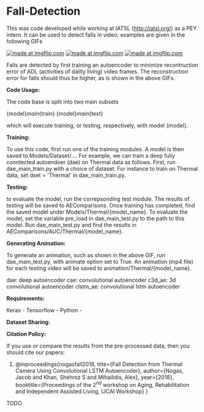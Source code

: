 # Fall-Detection

This was code developed while working at IATSL (http://iatsl.org/) as a PEY intern. It can be used to detect falls in video; examples are given in the following GIFs

<a href="https://imgflip.com/gif/2gb012"><img src="https://i.imgflip.com/2gb012.gif" title="made at imgflip.com"/></a> <a href="https://imgflip.com/gif/2fxxpd"><img src="https://i.imgflip.com/2fxxpd.gif" title="made at imgflip.com"/></a> <a href="https://imgflip.com/gif/2fxzt3"><img src="https://i.imgflip.com/2fxzt3.gif" title="made at imgflip.com"/></a>



Falls are detected by first training an autoencoder to minimize recontruction error of ADL (activities of dailty living) video frames. The reconstruction error for falls should thus be higher, as is shown in the above GIFs.


**Code Usage:**

The code base is split into two main subsets

{model}_main_{train}
{model}_main_{test}

which will execute training, or testing, respectively, with model {model}. 

**Training:**

To use this code, first run one of the training modules. A model is then saved to Models/Dataset/....
For example, we can train a deep fully conntected autoendoer (dae) on Thermal data as follows. First, run dae_main_train.py with a choice of dataset. For instance to train on Thermal data, set dset = 'Thermal' in dae_main_train.py.

**Testing:**

to evaluate the model, run the correpsonding test module. The results of testing will be saved to AEComparisons. Once training has completed, find the saved model under Models/Thermal/{model_name}. To evaluate the model, set the variable pre_load in dae_main_test.py to the path to this model. Run dae_main_test.py and find the results in AEComparisons/AUC/Thermal/{model_name}.

**Generating Animation:**

To generate an animation, such as shown in the above GIF, run dae_main_test.py, with animate option set to True. An animation (mp4 file) for each testing video will be saved to animation/Thermal/{model_name}.


dae: deep autoencoder
cae: convolutional autoencoder
c3d_ae: 3d convolutional autoencoder
clstm_ae: convolutional lstm autoencoder

**Requirements:**

Keras -
Tensorflow -
Python -

**Dataset Sharing:**

**Citation Policy:**

If you use or compare the results from the pre-processed data, then you should cite our papers:

1. @inproceedings{nogasfall2018,
  title={Fall Detection from Thermal Camera Using Convolutional LSTM Autoencoder},
  author={Nogas, Jacob and Khan, Shehroz S and Mihailidis, Alex},
  year={2018},
  booktitle={Proceedings of the $2^{nd}$ workshop on Aging, Rehabilitation and Independent Assisted Living, IJCAI Workshop}
}

TODO

